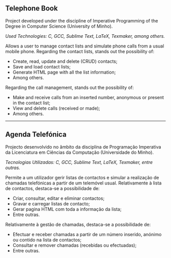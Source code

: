 ## Telephone Book
Project developed under the discipline of Imperative Programming of the Degree in Computer Science (University of Minho).

*Used Technologies: C, GCC, Sublime Text, LaTeX, Texmaker, among others.*

Allows a user to manage contact lists and simulate phone calls from a usual mobile phone.
Regarding the contact lists, stands out the possibility of:
- Create, read, update and delete (CRUD) contacts;
- Save and load contact lists;
- Generate HTML page with all the list information;
- Among others.

Regarding the call management, stands out the possibility of:
- Make and receive calls from an inserted number, anonymous or present in the contact list;
- View and delete calls (received or made);
- Among others.

---

## Agenda Telefónica
Projecto desenvolvido no âmbito da disciplina de Programação Imperativa da Licenciatura em Ciências da Computação (Universidade do Minho).

*Tecnologias Utilizadas: C, GCC, Sublime Text, LaTeX, Texmaker, entre outras.*

Permite a um utilizador gerir listas de contactos e simular a realização de chamadas telefónicas a partir de um telemóvel usual.
Relativamente à lista de contactos, destaca-se a possibilidade de:
 - Criar, consultar, editar e eliminar contactos;
 - Gravar e carregar listas de contacto;
 - Gerar pagina HTML com toda a informação da lista;
 - Entre outras.
 
Relativamente à gestão de chamadas, destaca-se a possibilidade de:
 - Efectuar e receber chamadas a partir de um número inserido, anónimo ou contido na lista de contactos;
 - Consultar e remover chamadas (recebidas ou efectuadas);
 - Entre outras.